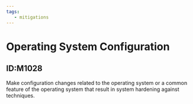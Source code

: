 ```yaml
---
tags:
   - mitigations
---
```

# Operating System Configuration
## ID:M1028
Make configuration changes related to the operating system or a common feature of the operating system that result in system hardening against techniques.
